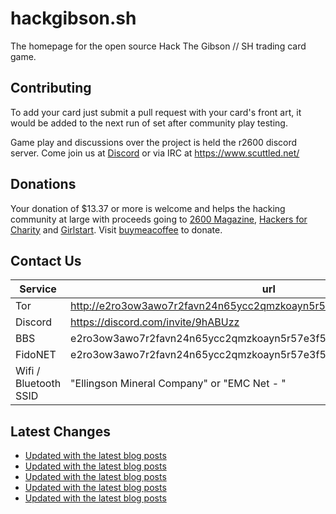 # hackgibson.sh
The homepage for the open source Hack The Gibson // SH trading card game.


## Contributing

To add your card just submit a pull request with your card's front art, it would be added to the next run of set after community play testing.

Game play and discussions over the project is held the r2600 discord server. Come join us at [Discord](https://discord.com/invite/9hABUzz) or via IRC at https://www.scuttled.net/


## Donations

Your donation of $13.37 or more is welcome and helps the hacking community at large with proceeds going to [2600 Magazine](https://2600.com/), [Hackers for Charity](https://hackersforcharity.org) and [Girlstart](https://girlstart.org).  Visit [buymeacoffee](https://www.buymeacoffee.com/hackgibson.sh) to donate.


## Contact Us

Service | url
-|-
Tor | http://e2ro3ow3awo7r2favn24n65ycc2qmzkoayn5r57e3f56nvjwdcgg32ad.onion
Discord | https://discord.com/invite/9hABUzz
BBS | e2ro3ow3awo7r2favn24n65ycc2qmzkoayn5r57e3f56nvjwdcgg32ad.onion:23
FidoNET | e2ro3ow3awo7r2favn24n65ycc2qmzkoayn5r57e3f56nvjwdcgg32ad.onion:24554
Wifi / Bluetooth SSID | "Ellingson Mineral Company" or "EMC Net - <fidonet address>"

## Latest Changes
<!-- BLOG-POST-LIST:START -->
- [Updated with the latest blog posts](https://github.com/DFW2600/hackgibson.sh/commit/83d8b8a4b0bdab17c6877f46ae71ceaeefb8f5a6)
- [Updated with the latest blog posts](https://github.com/DFW2600/hackgibson.sh/commit/f0f5cdc8314ee0fdc1dfa8454e7ef74681a4ef25)
- [Updated with the latest blog posts](https://github.com/DFW2600/hackgibson.sh/commit/f5387729de19e32a0f16c0ff1a54a7ea71f520ac)
- [Updated with the latest blog posts](https://github.com/DFW2600/hackgibson.sh/commit/c6607ad307497e6604c35053677664a3f7cbeaa7)
- [Updated with the latest blog posts](https://github.com/DFW2600/hackgibson.sh/commit/6be074b52921101714eef7b0149c6d04a2d4531b)
<!-- BLOG-POST-LIST:END -->
